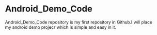 # Android_Demo_Code
Android_Demo_Code repository is my first repository in Github.I will place my android demo projecr which is simple and easy in it.
